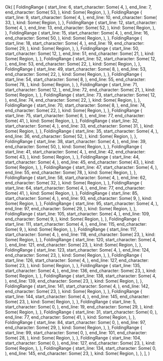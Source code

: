 Ok(
    [
        FoldingRange {
            start_line: 6,
            start_character: Some(
                4,
            ),
            end_line: 7,
            end_character: Some(
                53,
            ),
            kind: Some(
                Region,
            ),
        },
        FoldingRange {
            start_line: 9,
            start_character: Some(
                4,
            ),
            end_line: 10,
            end_character: Some(
                33,
            ),
            kind: Some(
                Region,
            ),
        },
        FoldingRange {
            start_line: 12,
            start_character: Some(
                4,
            ),
            end_line: 13,
            end_character: Some(
                52,
            ),
            kind: Some(
                Region,
            ),
        },
        FoldingRange {
            start_line: 15,
            start_character: Some(
                4,
            ),
            end_line: 16,
            end_character: Some(
                50,
            ),
            kind: Some(
                Region,
            ),
        },
        FoldingRange {
            start_line: 18,
            start_character: Some(
                4,
            ),
            end_line: 19,
            end_character: Some(
                29,
            ),
            kind: Some(
                Region,
            ),
        },
        FoldingRange {
            start_line: 50,
            start_character: Some(
                12,
            ),
            end_line: 51,
            end_character: Some(
                21,
            ),
            kind: Some(
                Region,
            ),
        },
        FoldingRange {
            start_line: 52,
            start_character: Some(
                12,
            ),
            end_line: 53,
            end_character: Some(
                22,
            ),
            kind: Some(
                Region,
            ),
        },
        FoldingRange {
            start_line: 49,
            start_character: Some(
                8,
            ),
            end_line: 53,
            end_character: Some(
                22,
            ),
            kind: Some(
                Region,
            ),
        },
        FoldingRange {
            start_line: 54,
            start_character: Some(
                8,
            ),
            end_line: 55,
            end_character: Some(
                78,
            ),
            kind: Some(
                Region,
            ),
        },
        FoldingRange {
            start_line: 71,
            start_character: Some(
                12,
            ),
            end_line: 72,
            end_character: Some(
                21,
            ),
            kind: Some(
                Region,
            ),
        },
        FoldingRange {
            start_line: 73,
            start_character: Some(
                12,
            ),
            end_line: 74,
            end_character: Some(
                22,
            ),
            kind: Some(
                Region,
            ),
        },
        FoldingRange {
            start_line: 70,
            start_character: Some(
                8,
            ),
            end_line: 74,
            end_character: Some(
                22,
            ),
            kind: Some(
                Region,
            ),
        },
        FoldingRange {
            start_line: 75,
            start_character: Some(
                8,
            ),
            end_line: 77,
            end_character: Some(
                41,
            ),
            kind: Some(
                Region,
            ),
        },
        FoldingRange {
            start_line: 32,
            start_character: Some(
                4,
            ),
            end_line: 33,
            end_character: Some(
                31,
            ),
            kind: Some(
                Region,
            ),
        },
        FoldingRange {
            start_line: 35,
            start_character: Some(
                4,
            ),
            end_line: 36,
            end_character: Some(
                52,
            ),
            kind: Some(
                Region,
            ),
        },
        FoldingRange {
            start_line: 38,
            start_character: Some(
                4,
            ),
            end_line: 39,
            end_character: Some(
                50,
            ),
            kind: Some(
                Region,
            ),
        },
        FoldingRange {
            start_line: 41,
            start_character: Some(
                4,
            ),
            end_line: 42,
            end_character: Some(
                43,
            ),
            kind: Some(
                Region,
            ),
        },
        FoldingRange {
            start_line: 44,
            start_character: Some(
                4,
            ),
            end_line: 45,
            end_character: Some(
                43,
            ),
            kind: Some(
                Region,
            ),
        },
        FoldingRange {
            start_line: 47,
            start_character: Some(
                4,
            ),
            end_line: 55,
            end_character: Some(
                78,
            ),
            kind: Some(
                Region,
            ),
        },
        FoldingRange {
            start_line: 58,
            start_character: Some(
                4,
            ),
            end_line: 62,
            end_character: Some(
                32,
            ),
            kind: Some(
                Region,
            ),
        },
        FoldingRange {
            start_line: 64,
            start_character: Some(
                4,
            ),
            end_line: 77,
            end_character: Some(
                41,
            ),
            kind: Some(
                Region,
            ),
        },
        FoldingRange {
            start_line: 85,
            start_character: Some(
                4,
            ),
            end_line: 93,
            end_character: Some(
                9,
            ),
            kind: Some(
                Region,
            ),
        },
        FoldingRange {
            start_line: 95,
            start_character: Some(
                4,
            ),
            end_line: 97,
            end_character: Some(
                29,
            ),
            kind: Some(
                Region,
            ),
        },
        FoldingRange {
            start_line: 105,
            start_character: Some(
                4,
            ),
            end_line: 109,
            end_character: Some(
                9,
            ),
            kind: Some(
                Region,
            ),
        },
        FoldingRange {
            start_line: 111,
            start_character: Some(
                4,
            ),
            end_line: 115,
            end_character: Some(
                9,
            ),
            kind: Some(
                Region,
            ),
        },
        FoldingRange {
            start_line: 117,
            start_character: Some(
                4,
            ),
            end_line: 118,
            end_character: Some(
                23,
            ),
            kind: Some(
                Region,
            ),
        },
        FoldingRange {
            start_line: 120,
            start_character: Some(
                4,
            ),
            end_line: 121,
            end_character: Some(
                23,
            ),
            kind: Some(
                Region,
            ),
        },
        FoldingRange {
            start_line: 123,
            start_character: Some(
                4,
            ),
            end_line: 124,
            end_character: Some(
                23,
            ),
            kind: Some(
                Region,
            ),
        },
        FoldingRange {
            start_line: 126,
            start_character: Some(
                4,
            ),
            end_line: 127,
            end_character: Some(
                23,
            ),
            kind: Some(
                Region,
            ),
        },
        FoldingRange {
            start_line: 135,
            start_character: Some(
                4,
            ),
            end_line: 136,
            end_character: Some(
                23,
            ),
            kind: Some(
                Region,
            ),
        },
        FoldingRange {
            start_line: 138,
            start_character: Some(
                4,
            ),
            end_line: 139,
            end_character: Some(
                23,
            ),
            kind: Some(
                Region,
            ),
        },
        FoldingRange {
            start_line: 141,
            start_character: Some(
                4,
            ),
            end_line: 142,
            end_character: Some(
                23,
            ),
            kind: Some(
                Region,
            ),
        },
        FoldingRange {
            start_line: 144,
            start_character: Some(
                4,
            ),
            end_line: 145,
            end_character: Some(
                23,
            ),
            kind: Some(
                Region,
            ),
        },
        FoldingRange {
            start_line: 5,
            start_character: Some(
                0,
            ),
            end_line: 19,
            end_character: Some(
                29,
            ),
            kind: Some(
                Region,
            ),
        },
        FoldingRange {
            start_line: 31,
            start_character: Some(
                0,
            ),
            end_line: 77,
            end_character: Some(
                41,
            ),
            kind: Some(
                Region,
            ),
        },
        FoldingRange {
            start_line: 84,
            start_character: Some(
                0,
            ),
            end_line: 97,
            end_character: Some(
                29,
            ),
            kind: Some(
                Region,
            ),
        },
        FoldingRange {
            start_line: 99,
            start_character: Some(
                0,
            ),
            end_line: 101,
            end_character: Some(
                28,
            ),
            kind: Some(
                Region,
            ),
        },
        FoldingRange {
            start_line: 104,
            start_character: Some(
                0,
            ),
            end_line: 127,
            end_character: Some(
                23,
            ),
            kind: Some(
                Region,
            ),
        },
        FoldingRange {
            start_line: 134,
            start_character: Some(
                0,
            ),
            end_line: 145,
            end_character: Some(
                23,
            ),
            kind: Some(
                Region,
            ),
        },
    ],
)